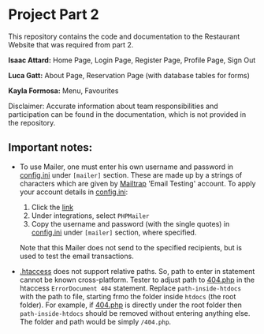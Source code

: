 # Project Part 2
This repository contains the code and documentation to the Restaurant Website that was required from part 2.

**Isaac Attard:**    Home Page, Login Page, Register Page, Profile Page, Sign Out

**Luca Gatt:**       About Page, Reservation Page (with database tables for forms)

**Kayla Formosa:**   Menu, Favourites

Disclaimer: Accurate information about team responsibilities and participation can be found in the documentation, which is not provided in the repository.

## Important notes:
- To use Mailer, one must enter his own username and password in [config.ini](config.ini) under `[mailer]` section. These are made up by a strings of characters which are given by [Mailtrap](https://mailtrap.io/inboxes) 'Email Testing' account. To apply your account details in [config.ini](config.ini):
   1. Click the [link](https://mailtrap.io/inboxes)
   2. Under integrations, select `PHPMailer`
   3. Copy the username and password (with the single quotes) in [config.ini](config.ini) under `[mailer]` section, where specified.
  
  Note that this Mailer does not send to the specified recipients, but is used to test the email transactions.
- [.htaccess](.htaccess) does not support relative paths. So, path to enter in statement cannot be known cross-platform. Tester to adjust path to [404.php](404.php) in the htaccess `ErrorDocument 404` statement. Replace `path-inside-htdocs` with the path to file, starting frmo the folder inside `htdocs` (the root folder). For example, if [404.php](404.php) is directly under the root folder then `path-inside-htdocs` should be removed without entering anything else. The folder and path would be simply `/404.php`.
